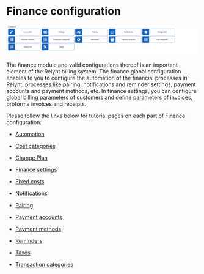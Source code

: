 Finance configuration
=============

![Finance Config](finance.png)

The finance module and valid configurations thereof is an important element of the Relynt billing system. The finance global configuration enables to you to configure the automation of the financial processes in Relynt, processes like pairing, notifications and reminder settings, payment accounts and payment methods, etc. In finance settings, you can configure global billing parameters of customers and define parameters of invoices, proforma invoices and receipts.

Please follow the links below for tutorial pages on each part of Finance configuration:

* [ Automation](configuration/finance/automation/automation.md)

* [ Cost categories](configuration/finance/cost_categories/cost_categories.md)

* [Change Plan](configuration/finance/change_plan/change_plan.md)

* [ Finance settings](configuration/finance/finance_settings/finance_settings.md)

* [ Fixed costs](configuration/finance/fixed_costs/fixed_costs.md)

* [ Notifications](configuration/finance/notifications/notifications.md)

* [ Pairing](configuration/finance/pairing/pairing.md)

* [ Payment accounts](configuration/finance/payment_accounts/payment_accounts.md)

* [ Payment methods](configuration/finance/payment_methods/payment_methods.md)

* [ Reminders](configuration/finance/reminders/reminders.md)

* [Taxes](configuration/finance/taxes/taxes.md)

* [ Transaction categories](configuration/finance/transaction_categories/transaction_categories.md)
